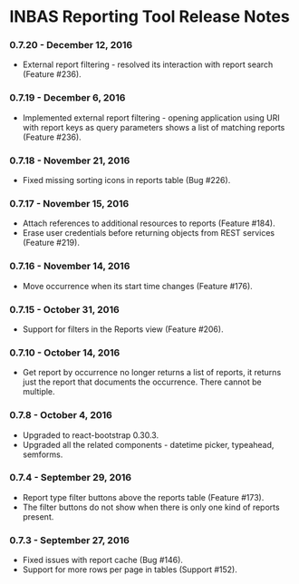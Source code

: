# INBAS Reporting Tool Release Notes

### 0.7.20 - December 12, 2016
- External report filtering - resolved its interaction with report search (Feature #236).

### 0.7.19 - December 6, 2016
- Implemented external report filtering - opening application using
URI with report keys as query parameters shows a list of matching reports (Feature #236).

### 0.7.18 - November 21, 2016
- Fixed missing sorting icons in reports table (Bug #226).

### 0.7.17 - November 15, 2016
- Attach references to additional resources to reports (Feature #184).
- Erase user credentials before returning objects from REST services (Feature #219).

### 0.7.16 - November 14, 2016
- Move occurrence when its start time changes (Feature #176).

### 0.7.15 - October 31, 2016
- Support for filters in the Reports view (Feature #206).

### 0.7.10 - October 14, 2016
- Get report by occurrence no longer returns a list of reports, it returns just the report that
documents the occurrence. There cannot be multiple.

### 0.7.8 - October 4, 2016
- Upgraded to react-bootstrap 0.30.3.
- Upgraded all the related components - datetime picker, typeahead, semforms.

### 0.7.4 - September 29, 2016
- Report type filter buttons above the reports table (Feature #173).
- The filter buttons do not show when there is only one kind of reports present.

### 0.7.3 - September 27, 2016
- Fixed issues with report cache (Bug #146).
- Support for more rows per page in tables (Support #152).
